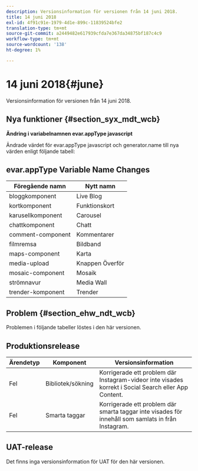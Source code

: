 ```yaml
---
description: Versionsinformation för versionen från 14 juni 2018.
title: 14 juni 2018
exl-id: 4f91c91e-1979-4d1e-899c-11839524bfe2
translation-type: tm+mt
source-git-commit: a2449482e617939cfda7e367da34875bf187c4c9
workflow-type: tm+mt
source-wordcount: '138'
ht-degree: 1%

---
```


# 14 juni 2018{#june}

Versionsinformation för versionen från 14 juni 2018.

## Nya funktioner {#section_syx_mdt_wcb}

**Ändring i variabelnamnen evar.appType javascript**

Ändrade värdet för evar.appType javascript och generator.name till nya värden enligt följande tabell:

## evar.appType Variable Name Changes

| Föregående namn | Nytt namn |
|---|---|
| bloggkomponent | Live Blog |
| kortkomponent | Funktionskort |
| karusellkomponent | Carousel |
| chattkomponent | Chatt |
| comment-component | Kommentarer |
| filmremsa | Bildband |
| maps-component | Karta |
| media-upload | Knappen Överför |
| mosaic-component | Mosaik |
| strömnavur | Media Wall |
| trender-komponent | Trender |

## Problem {#section_ehw_ndt_wcb}

Problemen i följande tabeller löstes i den här versionen.

## Produktionsrelease

| **Ärendetyp** | **Komponent** | **Versionsinformation** |
|---|---|---|
| Fel | Bibliotek/sökning | Korrigerade ett problem där Instagram-videor inte visades korrekt i Social Search eller App Content. |
| Fel | Smarta taggar | Korrigerade ett problem där smarta taggar inte visades för innehåll som samlats in från Instagram. |

## UAT-release

Det finns inga versionsinformation för UAT för den här versionen.
